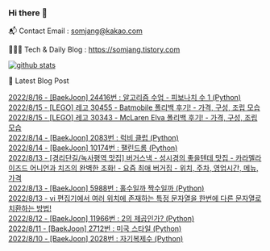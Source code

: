 ### Hi there 👋

📬  Contact Email : somjang@kakao.com

👨🏻‍💻  Tech & Daily Blog : https://somjang.tistory.com

[![github stats](https://github-readme-stats.vercel.app/api?username=SOMJANG&show_icons=true&hide_border=False)](https://somjang.tistory.com)

🤩 Latest Blog Post

[2022/8/16 - [BaekJoon] 24416번 : 알고리즘 수업 - 피보나치 수 1 (Python)](https://somjang.tistory.com/entry/BaekJoon-24416%EB%B2%88-%EC%95%8C%EA%B3%A0%EB%A6%AC%EC%A6%98-%EC%88%98%EC%97%85-%ED%94%BC%EB%B3%B4%EB%82%98%EC%B9%98-%EC%88%98-1-Python) <br>
[2022/8/15 - [LEGO] 레고 30455 - Batmobile 폴리백 후기! - 가격, 구성, 조립 모습](https://somjang.tistory.com/entry/LEGO-%EB%A0%88%EA%B3%A0-30455-Batmobile-%ED%8F%B4%EB%A6%AC%EB%B0%B1-%ED%9B%84%EA%B8%B0-%EA%B0%80%EA%B2%A9-%EA%B5%AC%EC%84%B1-%EC%A1%B0%EB%A6%BD-%EB%AA%A8%EC%8A%B5) <br>
[2022/8/15 - [LEGO] 레고 30343 - McLaren Elva 폴리백 후기! - 가격, 구성, 조립 모습](https://somjang.tistory.com/entry/LEGO-%EB%A0%88%EA%B3%A0-30343-McLaren-Elva-%ED%8F%B4%EB%A6%AC%EB%B0%B1-%ED%9B%84%EA%B8%B0-%EA%B0%80%EA%B2%A9-%EA%B5%AC%EC%84%B1-%EC%A1%B0%EB%A6%BD-%EB%AA%A8%EC%8A%B5) <br>
[2022/8/14 - [BaekJoon] 2083번 : 럭비 클럽 (Python)](https://somjang.tistory.com/entry/BaekJoon-2083%EB%B2%88-%EB%9F%AD%EB%B9%84-%ED%81%B4%EB%9F%BD-Python) <br>
[2022/8/14 - [BaekJoon] 10174번 : 팰린드롬 (Python)](https://somjang.tistory.com/entry/BaekJoon-10174%EB%B2%88-%ED%8C%B0%EB%A6%B0%EB%93%9C%EB%A1%AC-Python) <br>
[2022/8/13 - [경리단길/녹사평역 맛집] 버거스낵 - 성시경의 좋을텐데 맛집 - 카라멜라이즈드 어니언과 치즈의 완벽한 조화! - 요즘 최애 버거집 - 위치, 주차, 영업시간, 메뉴, 가격](https://somjang.tistory.com/entry/%EA%B2%BD%EB%A6%AC%EB%8B%A8%EA%B8%B8%EB%85%B9%EC%82%AC%ED%8F%89%EC%97%AD-%EB%A7%9B%EC%A7%91-%EB%B2%84%EA%B1%B0%EC%8A%A4%EB%82%B5-%EC%84%B1%EC%8B%9C%EA%B2%BD%EC%9D%98-%EC%A2%8B%EC%9D%84%ED%85%90%EB%8D%B0-%EB%A7%9B%EC%A7%91-%EC%B9%B4%EB%9D%BC%EB%A9%9C%EB%9D%BC%EC%9D%B4%EC%A6%88%EB%93%9C-%EC%96%B4%EB%8B%88%EC%96%B8%EA%B3%BC-%EC%B9%98%EC%A6%88%EC%9D%98-%EC%99%84%EB%B2%BD%ED%95%9C-%EC%A1%B0%ED%99%94-%EC%9A%94%EC%A6%98-%EC%B5%9C%EC%95%A0-%EB%B2%84%EA%B1%B0%EC%A7%91-%EC%9C%84%EC%B9%98-%EC%A3%BC%EC%B0%A8-%EC%98%81%EC%97%85%EC%8B%9C%EA%B0%84-%EB%A9%94%EB%89%B4-%EA%B0%80%EA%B2%A9) <br>
[2022/8/13 - [BaekJoon] 5988번 : 홀수일까 짝수일까 (Python)](https://somjang.tistory.com/entry/BaekJoon-5988%EB%B2%88-%ED%99%80%EC%88%98%EC%9D%BC%EA%B9%8C-%EC%A7%9D%EC%88%98%EC%9D%BC%EA%B9%8C-Python) <br>
[2022/8/13 - vi 편집기에서 여러 위치에 존재하는 특정 문자열을 한번에 다른 문자열로 치환하는 방법!](https://somjang.tistory.com/entry/vi-%ED%8E%B8%EC%A7%91%EA%B8%B0%EC%97%90%EC%84%9C-%ED%8A%B9%EC%A0%95-%EB%AC%B8%EC%9E%90%EC%97%B4%EC%9D%84-%ED%95%9C%EB%B2%88%EC%97%90-%EB%8B%A4%EB%A5%B8-%EB%AC%B8%EC%9E%90%EC%97%B4%EB%A1%9C-%EC%B9%98%ED%99%98%ED%95%98%EB%8A%94-%EB%B0%A9%EB%B2%95) <br>
[2022/8/12 - [BaekJoon] 11966번 : 2의 제곱인가? (Python)](https://somjang.tistory.com/entry/BaekJoon-11966%EB%B2%88-2%EC%9D%98-%EC%A0%9C%EA%B3%B1%EC%9D%B8%EA%B0%80-Python) <br>
[2022/8/11 - [BaekJoon] 2712번 : 미국 스타일 (Python)](https://somjang.tistory.com/entry/BaekJoon-2712%EB%B2%88-%EB%AF%B8%EA%B5%AD-%EC%8A%A4%ED%83%80%EC%9D%BC-Python) <br>
[2022/8/10 - [BaekJoon] 2028번 : 자기복제수 (Python)](https://somjang.tistory.com/entry/BaekJoon-2028%EB%B2%88-%EC%9E%90%EA%B8%B0%EB%B3%B5%EC%A0%9C%EC%88%98-Python) <br>
